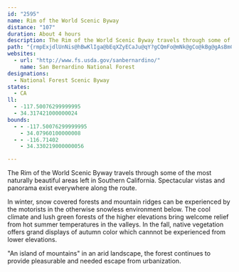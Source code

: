 ```yaml
---
id: "2595"
name: Rim of the World Scenic Byway
distance: "107"
duration: About 4 hours
description: The Rim of the World Scenic Byway travels through some of the most naturally beautiful areas left in Southern California.  Spectacular vistas and panorama exist everywhere along the route.
path: "{rmpExjdlUnNis@hBwKlIga@bEqXZyECaJu@qY?gCQmFo@mNk@gCo@kBg@gAsBmCqa@q[iAkA{GcJgBqBiIiFcBeBwAuCo@yDa@qA}AaByAqBi@s@]kA}@_UGk@Uw@Y[c@McE@mA_@i@g@{@sAu@eBiA_BOu@Cq@X{A?w@IkCUoCmAyCc@_BBuBIc@_BeCUs@Ja@RE~@x@hAXh@?NSIaBBy@n@}@XkCTc@TEh@Ll@?h@WdAgArAWXUF]AU_A}DCs@h@eAHiAJe@fBwBPo@FeAJS|A}@TmAv@mAPmBt@_E?[Qu@u@mACUd@mBP]b@YL_@?So@k@Ga@Pc@xAa@PWKi@e@c@SuBy@kAEWHoBSwE_@cDl@gG@cAMuJBiDb@qEHsCIwROwEDuDO{FpBgTt@qWd@sFzLukArBkUfI_x@b@aGrCeYpEuc@p@yFvCi\\lCeUlI{y@dBgOj@aB`AgBdAmA`BeAr@]dAUvGc@vCi@~Aq@rBqBxDqF`HmLvGiOhCyCvB_AhBe@|MsC|Em@jDX|ClA~@r@l^|\\`BrBbAfCf@~BLzAClK^xCp@xBvGzOj@rB`DtQZlArArC`BfBfAr@rBj@lCLbBMbB_@bBeAbBmBx@eBt@sC~BqO\\eBhAeDnA{BtA_BzFoErByBdAmB|@qCjBmIl@aElE}QbAmHNmCx@eE^yE?oBd@sJKyGSyDEaKHgBjAgFfAcDh@_DdAyBNeAh@yAb@{FHkCCgEXuHfAqD@oCNcAhBuGrAoITaC|@}B`AoFh@qFr@aClBoL@aFeDcPg@yGEqBxBkXx@aIb@aCfFiTT_BUeEcAiGSeCHgAl@eAfFyAlB?fAY|@_AbD}@b@?~EoBhAMbDELJ?ZoAFsAj@y@d@cB`C_@X_APO\\KfAPdAi@n@sA\\OXBVNRjCrAx@nC`BpA?XSPy@F[?iAYOXDVh@NnANbAK|E@NSD_@?e@_@eBD]SeABYBWnA_@NYB[M]e@m@IYB_@NQpA~@`BJh@n@`@Hf@ETSRm@?q@tAmA^Eh@Xl@LV_@QuB?_@XSbBWn@m@nAw@Rg@ImBDe@Rg@b@Cd@f@t@|Bl@`Ap@^fAJTl@i@pBKlGSlCNl@r@f@Zl@BnBh@zADf@ObAaAzAA^RjAE`@Q\\qAlBYRoAAgBw@SD[XMXG~AI`@iArCcAhAKh@PpAb@l@bAr@Nr@Or@cAbAEl@DlAl@x@DpA]lABv@b@`@pB~H`AtBXxA]rBBx@dAfAr@DxAu@|CI~AiAf@}DVa@XC\\vBTl@d@PxCs@r@c@d@s@`Ae@~DVbC@r@GdDs@l@?xA^lFaA|CH|@Tn@h@|DyDhDcGZKrAgEH_AhAaFh@eATMfAKlGoDh@OlEOXOFKE]{AwAq@{AKcANaAbAs@hFeBv@yAxAm@xA}@`GoFxCmAdAK|@XnBrBdAlG|@bHTb@\\JTKDYAc@m@m@OmAS{E?eCRm@r@q@lDe@nAs@lB{DXY~@Id@PbCfC~@vArAXr@GvF_Bx@e@d@M^C~@VnAEtEyB`A?pBp@n@Fb@g@Fc@GmA}AqBcBuCu@sBGa@Fq@D]lAoBb@kDbBuDFq@BgBNk@`BmBHs@AmBIe@]q@i@a@g@MmBX{@?kDw@mAy@a@gAUkBCy@EuAd@_FRkAt@eCbAaBTm@BwCJg@b@q@rA{@j@sADw@EuBH_An@eBNy@Lu@D_DZy@bA}@d@Mf@AhCkAn@kBRsB^sAh@mAxCgBrDD|@c@^_@Ng@DaCEsAY_AO_DS_Ac@q@a@U}@?uBn@i@GcAm@y@qCoBmBYg@My@IyCQ_AyB{AsAeCOs@BmC\\qCFsBbAmEDuBOkB_@yAmAsB_@mAXwE?gAc@yCoCmIDmBbAoI?_A]kCAaA^kBXiDj@kAh@g@h@QbCSv@YdCqBh@m@d@eARyAOoDDsAb@kCvB_JPiDM_A[k@_Aa@c@Ee@Jg@TQ\\iAtDw@v@u@ZyBjDeAx@s@LYG}@c@sBiDU_AKeB]gB[}@qCaFe@yBIeABgBNoFd@gFDqCLy@^mA~@wAJa@VkBBcCGcAc@uAuCwCc@aBBaBd@gKHyC@gUP{JTuE?{BCY_AeCi@eC_@y@iAgA_@kA?m@Z{A`DcCh@s@tBmFHaA[mAwByCUq@k@kCc@}C}@kBsBuCKe@GmBk@iDw@mCoB}EEk@H_B^_E~@cFr@qB^sCh@sB?y@Ee@q@aBeCkEcAeAsE{C_@m@YeABkBZ{BHgA_@kBs@gBK_AFuF[yGY_AkAgA]w@a@gBV}Ar@{Ad@_@lAe@x@u@n@wC~@aAf@qADsAQ{@eAmDeBwCqE}My@sFA_E`AmGRs@t@aBXkAr@uJd@_BbA{Ab@mEXeBrEuLbBmDdCwDLa@Dy@IgDZ_BfAyAbBe@RWPi@Cq@Us@UWuCK}@MoIuE[Si@iAEsATgBBaAGs@eA}EUgD@yAbA}GBeAQeAm@qAOaANeBz@_CDu@a@eEOoCiAgFKyLBkAh@aAbBaAf@iAD{@Ek@i@mDOeBJoBN_AbAsB|EsF^yARmBD_DSwBEcCu@kBWy@Gy@IaCH}Bx@mAbBs@d@a@~AkDtAgC`BeGZu@\\i@n@i@nA_@l@Cn@PjAx@lAd@bBEd@QrB_B|AiBzA_CbA_A~LaGx@gAj@iCPYtA_Ab@Af@LpBpBh@RnAEx@g@bAeAj@WvBm@~@m@r@mANo@Zu@x@m@dDsAjBObCAr@]h@}A?yGOeCiAaFmAaDIi@?gBH[^w@h@m@`F_ArEDrAg@d@i@b@{@Ji@BoE\\{BjB_DXs@@_Gb@mAl@s@hCYhB@rBV~@IdAuAbDmJpCuEPeAEwBuAgGMoBJyAj@wAr@s@v@YhDMf@SRYdC_EvAuEh@iECm@a@k@c@}@[cBK{CFeBNuAt@iChBuD\\qAD{@IoHQqDf@sHh@iC|AcDJoDXgEKyAo@yDcAcOYkAy@sA_Bs@gAWeADc@PyBjBsBrAy@Lu@CqBs@wAgAwAyB_CeCqHcF[k@WmABsEWgAMUwA}@iA}Ac@UeEQg@Qe@a@gC_GSw@GmAPmAXs@r@eAHgAi@_AcD{DiBeC}AyAu@sB}BsBmAwAiBiD_B}BsEqIqBkBoAqBy@aC_@sC[m@}BsCSa@E}BMkAe@oB_AeCe@m@g@YeBe@y@y@Im@LmBMo@yAaBcBe@O_@@mAGk@mAm@Qg@?_@Vm@`AkANg@?}A_@gBcAwBm@i@Q_@Ci@Rm@Ds@u@gC]y@qBeBa@q@Eg@N_AXUrA]tAMb@LbA~Bn@l@ZJ|CGr@Fd@R|BrBr@Jp@Qr@{@\\MfCLtAMd@k@DYK}DHgBn@}FDoACyAa@yB}AmCu@iBYsFOgAcAqCYyBYsKYcB}FuRo@y@}CcCoAaCm@mCyCwSK_Dd@qQJkAl@_BrCyCN[d@}EHqHUgDIcEY_AsCoDUQ_BB}AZoAlAOd@IvEbAhEDr@Uv@YZqAd@uAMeBm@a@CkAp@sArAUFc@A_@YsBwDc@gCe@{Ai@}@yCuCi@?}Ad@{@E_Cm@oCz@mFj@{ClAi@FwCmAcCgFe@[S?QDQZk@jEe@r@wC`@_@d@Ur@@dAx@dCLx@Gx@kAfEs@r@s@Xe@?m@MoBqA_AMe@?cBd@_@IcAgAsC_Bs@u@[s@CeBGe@We@YMgE_@oAi@E{@n@sEXgACkAYy@y@g@cDs@o@q@OgABwDOo@_@c@mCyAsBHe@U}BqDuBeAoDm@k@k@]e@Ic@GoCiAeCi@uB?q@Jw@Xm@b@_@n@SlFs@h@Sb@YnAeBTm@Bg@@_@e@wAo@e@cCsAc@g@iAm@u@u@iCuEWy@?mBLs@^gA^e@h@]bHoC`@q@PgA[sBI}ADuAx@gGIiASs@k@gAu@aAsBgGSq@E_AHuA`@eBV_@j@c@\\ShG[h@Mv@e@Py@_BsKEkEGiAMm@O[m@[wHyBsAm@Wq@E{Ax@sB|BkEb@k@~@a@lBYbEsAxDkBh@_@\\m@Dq@i@gD]sDa@m@s@e@yAGi@MkAw@]k@Us@IyAHy@ZkAbBoC~@sH\\kAd@YpBm@xEuCt@kAXw@TaAb@gETq@rB{A|@yBd@_@nCeAl@e@N[Lq@L{FRaCUiAg@aA_CeCiAkBiAwCuB}BS_A?uCYs@mDsCiFwGm@oCo@qB]uCQm@]o@u@g@U[_AgFSk@sA_Be@eAGa@BqDOk@eAwAiBeEwCeDoCsFwBcDsCiCoBuBw@aBoA}D_D{D[m@qCmI}AsAcC}AsCsCe@yAi@}D}B_HK{Az@cZEsAe@mD]wAeB}E}@cBmA[WFSJy@rA_@r@cCxIeAhCgC`F_A|@yBZiNp@sCG}F~ByCRyA?s@Su@_BI}ANgBhAmBfIsG|AgBDWSs@cDmCKWBUVQrAEJOBOQgAp@sBUsA?w@PgApBKZYT{ArB_DzCuFxBmDjAqAj@aADe@YcBY{@mAsBEYHYhAw@NUXyCTw@h@m@xAm@XYHe@@g@Ke@sA_CEw@TmAx@sBDgCHm@hA}AXsA?s@c@_DBg@hAgJ?mDx@Sd@]vAqFl@oDImDMmAEgBsA{Ic@qAo@gAU{@g@aHAcB^mG?aAIkH[cGeAaIUe@WSi@MIk@?aGHkDnAiM?yAKc@mBmCIa@IaCHy@~AeEfDgFR{@@]oAkCGmCk@uBY_CyAgE?mAX_DAyDSuGy@_FAm@Fq@nAsCb@{BT_EXoC\\yADcAUuD?qAOaBmCgMsB{K}@iKWqGwAaK_@gAoAsA]k@o@iBUwA?aANsEEwAO{@]gAEkBb@gHtA{GHkAEwO]yGu@qGwAsQ?_B\\sDn@gCNeGYuAoEyJeEaIkAaDcB_DiBsE{E_KzPHhFK~B_@dPeEzIGBiUQ_YEebAq@aJm@qE{CkKPkA`@y@fCkBfDgBpG_GbB{BhBeAhBm@xAInNGn@G|GqCbGiBrA{@tEoDbIoJhFaEbZwZnDwBtA_@fFm@fi@yDbUyBxAa@hC}ArAmAhBgClAqC~@gENaE?gBU_Cc@yB{Ngi@wCgLy@yF_@uFIyDB{CT_E\\{Ct@_EhBsGpKkWbAeEb@cFbBoXCgA_@yBkAgFCmBFeAv@wBd@i@pGmFz@oAb@cAReANqFNiAn@cBzMqMdAsBjAgEd@_AxAmA|F}D|A{Bd@mAd@qB`CoMjAoDfBqDnDsF~b@kv@pBsCnCcC|@o@xEyBfBaBx@wAt@sBnAsJ^{An@wApCoDfJkG|@gAn@{CDkAOaENmCpAyH`@uEj@kBlBmCpDqB~BsB|@}Cr@_GZaBd@}@r@y@dAw@bAY~BUtEZbCUt@W|BgAvFwDfY_QzCcCpCwCjAo@rBU`FE|Ck@rBKhAPlELbCV|BFnBm@lA_AhBoDtAqAlBq@tBAzEx@rC@~CPfCv@|F|CbCdBbAlBXdA`@rEr@~BrAtArBnAbArA^z@XvBd@dI?hBsCjRiCnJeEnYu@~C_BxDYnAOpE_@xCmB`KKlAJhCb@pEIdDeA|FObB@tDRfD~@vDrFvN~@~ERrDEtBgAlMArBRlB~BzLJfDJfQ\\lBb@jAx@tAbCvB~@|Ar@pBX`BHjA?nF~@jJt@xGXzAnAdCxAtAlCpDx@`BfDfJXrAV`CAvAY~CUfE?tDXlEdA`HbAdCt@dAh@f@lAr@pKjEjBfA~A`Bz@vA~@tBn@dDRtD_AzPkBhXMzDD|CTlBhEtMf@nBf@jFRtJEfRy@hHsAtEcHlNwDjGiOpPoDxEo@dAaBhDmA~DuAzHQdD?lDTfIEbD_@|DgDdRDpF\\zG?dEOfBcArFSlBXrEYrAHfCEdAYhAEv@?xJh@`Cf@lAFj@Gl@gAjDMrA?l@xAxCDt@E~@[|@]nBi@bBeAhBcDpEcAx@uBlAg@r@_@~@Yx@E~@Jr@Zp@f@r@x@l@lAfBd@jC[hLkBp^W`JTfIfBzQV`IOrGeAdMGnDFfBd@zDhA`Ex@rBfEdGtA`Df@dB`@nCH~A?xAq@~MGlDRx`@y@lHAzBj@|Mh@jFn@lCj@~A`DrGTx@ZzAPlCMrBuBnPaA~NGzBDj@Rd@d@r@~Az@bCRxA\\hAj@n@f@n@pAr@zE|AnQx@tE~AfFzJbQz@\\rBEh@SfBgAdBk@nAT`@TZT`@l@`@pAlAdIDhBCpBSlEOdA`@tA`@r@bBdAb@f@XdACp@_@fBoBfGOrCm@~BUrCc@hPR~@h@r@rEdBr@J~B_Ah@?d@Lb@f@Nd@?f@Qx@{H~NIf@Cr@Hj@R\\~AzAt@xAv@fATRxBDl@RTt@Dt@u@`Gs@lC_ApBcA`BcFlDi@v@e@zAGbA?tGLxGNt@h@f@~B|@p@d@`@l@Hd@Cl@[~@cBzAcAjBUv@M`ABxAXzC~@lFBp@q@xDVhD?nAN~@Th@l@d@~BlAVb@FfA_@rDr@rBD`Bn@bCJrB|@|B?p@m@xAa@b@sBfAg@lAK~@?xALx@nD`I|@dCNx@?tEVzATXx@b@pBLx@^nA`Ab@JbABh@Nh@\\Nr@?r@sApDsCtCmCxAYd@_@pARbBJp@\\r@xArBtAxDT^|@r@~@Jh@ElAm@`AQv@DfFzAtAPl@VR`@L|@YhC{@fC_@b@oBd@s@^o@l@Wr@QxC?z@Nv@n@lAhArA~ClBf@d@xErHx@~BxAhMbChJXh@~@lArB~AvSbNv@^vAFbGiA|@C~Ad@`F`FtAd@bBArBc@tHkCdAObAR~Ax@~@Vl@?nAk@|C}Dx@a@lDq@zAN`CbAn@Ht@MfAy@xAqCd@_@t@S\\?x@X~@fAj@lAx@~@fAVx@?lCeA~@?d@R~CvD|@l@hBt@r@?r@Mh@a@d@y@HcAH}Fn@kAd@[hAWn@JzC`BdBGdNwFhA{@Xc@X{@FgAWeD}@aDS_AA_A^{Ar@y@~@WrCRn@Xh@p@lBnEj@d@h@P|C@bANt@ZbDtHh@v@XRZPpA@hAg@t@yAd@eDv@oI^yA^q@h@e@d@I|@CbCPx@Qt@_@t@{@|@}BnAmEXm@x@gAb@YnA_@rBWrAe@`OwGhA_AlB_Cr@sA~@sCrBmJrFuL|BgH~AgE|@sAzAgBrBqB|BaB~AkBrAyCtAmGp@mAn@k@xASn@D~@j@x@lALt@@p@OjBiDfJUhBuLnjBgBpZ_AhMi@zEk@dDy@nDyI|ZqAtHSbS?vI|@fInAnHn@fFNnEIjASfBq@|BcArBwEfIoBtHyA~HOtACdDRtDbHt\\fDdLdBrLpAxDz@zBtClE`BfBvBhB|IvGnAdBh@jAXrARjBNfEd@rDdAzB`AjAn@f@n@VdDl@`A^|@f@nBdB`IhLz@|@pGzEhBrB`AzAjC~FrClEbAx@xAd@bRdCnAXbAn@~@dAjAxCbDvEvCzFfDbF"
websites:
  - url: "http://www.fs.usda.gov/sanbernardino/"
    name: San Bernardino National Forest
designations:
  - National Forest Scenic Byway
states:
  - CA
ll:
  - -117.50076299999995
  - 34.317421000000024
bounds:
  - - -117.50076299999995
    - 34.07960100000008
  - - -116.71402
    - 34.330219000000056

---
```


The Rim of the World Scenic Byway travels through some of the most naturally beautiful areas left in Southern California.  Spectacular vistas and panorama exist everywhere along the route.

In winter, snow covered forests and mountain ridges can be experienced by the motorists in the otherwise snowless environment below.  The cool climate and lush green forests of the higher elevations bring welcome relief from hot summer temperatures in the valleys.  In the fall, native vegetation offers grand displays of autumn color which cannnot be experienced from lower elevations. 

"An island of mountains" in an arid landscape, the forest continues to provide pleasurable and needed escape from urbanization.
